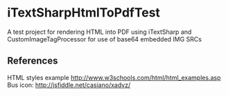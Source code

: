 # iTextSharpHtmlToPdfTest
A test project for rendering HTML into PDF using iTextSharp and CustomImageTagProcessor for use of base64 embedded IMG SRCs

## References

HTML styles example http://www.w3schools.com/html/html_examples.asp
Bus icon: http://jsfiddle.net/casiano/xadvz/
